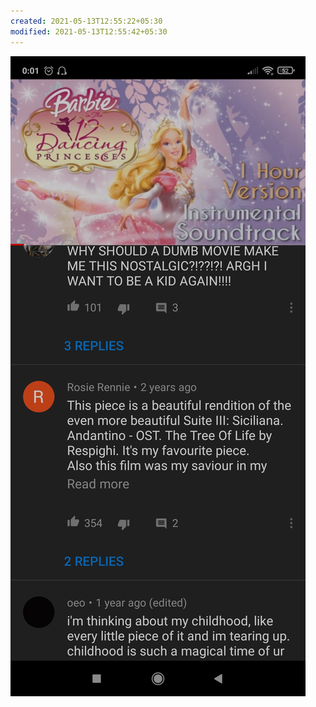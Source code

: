 ```yaml
---
created: 2021-05-13T12:55:22+05:30
modified: 2021-05-13T12:55:42+05:30
---
```


![Image](./image_picker6706469636538695894.jpg)
